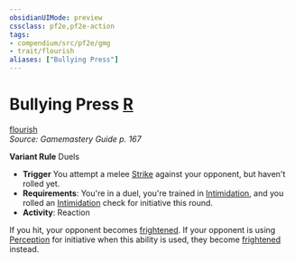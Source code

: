 ```yaml
---
obsidianUIMode: preview
cssclass: pf2e,pf2e-action
tags:
- compendium/src/pf2e/gmg
- trait/flourish
aliases: ["Bullying Press"]
---
```

# Bullying Press [R](rules/core-rulebook/chapter-9-playing-the-game.md#Actions "Reaction")
[flourish](rules/traits/flourish.md "Flourish Combat Trait")  
*Source: Gamemastery Guide p. 167*  

**Variant Rule** Duels
- **Trigger** You attempt a melee [Strike](rules/actions/strike.md) against your opponent, but haven't rolled yet.
- **Requirements**: You're in a duel, you're trained in [Intimidation](compendium/skills.md#Intimidation), and you rolled an [Intimidation](compendium/skills.md#Intimidation) check for initiative this round.
- **Activity**: Reaction

If you hit, your opponent becomes [frightened](rules/conditions.md#Frightened). If your opponent is using [Perception](compendium/skills.md#Perception) for initiative when this ability is used, they become [frightened](rules/conditions.md#Frightened) instead.